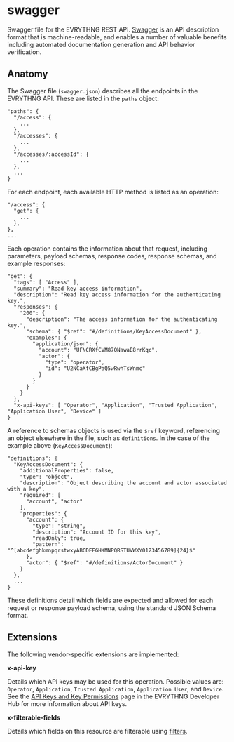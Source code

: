 # swagger

Swagger file for the EVRYTHNG REST API. 
[Swagger](http://swagger.io/specification/) is an API description format that is 
machine-readable, and enables a number of valuable benefits including automated
documentation generation and API behavior verification.


## Anatomy

The Swagger file (`swagger.json`) describes all the endpoints in the EVRYTHNG 
API. These are listed in the `paths` object:

```
"paths": {
  "/access": { 
    ...
  },
  "/accesses": { 
    ...
  },
  "/accesses/:accessId": { 
    ...
  },
  ...
}
```

For each endpoint, each available HTTP method is listed as an operation:

```
"/access": {
  "get": {
    ...
  },
},
...
```

Each operation contains the information about that request, including 
parameters, payload schemas, response codes, response schemas, and example 
responses:

```
"get": {
  "tags": [ "Access" ],
  "summary": "Read key access information",
  "description": "Read key access information for the authenticating key.",
  "responses": {
    "200": {
      "description": "The access information for the authenticating key.",
      "schema": { "$ref": "#/definitions/KeyAccessDocument" },
      "examples": {
        "application/json": {
          "account": "UFNCRXfCVM87QNawaE8rrKqc",
          "actor": {
            "type": "operator",
            "id": "U2NCaXfCBgPaQ5wRwhTsWnmc"
          }
        }
      }
    }
  },
  "x-api-keys": [ "Operator", "Application", "Trusted Application", "Application User", "Device" ]
}
```

A reference to schemas objects is used via the `$ref` keyword, referencing an 
object elsewhere in the file, such as `definitions`. In the case of the example 
above (`KeyAccessDocument`):

```
"definitions": {
  "KeyAccessDocument": {
    "additionalProperties": false,
    "type": "object",
    "description": "Object describing the account and actor associated with a key",
    "required": [
      "account", "actor"
    ],
    "properties": {
      "account": {
        "type": "string",
        "description": "Account ID for this key",
        "readOnly": true,
        "pattern": "^[abcdefghkmnpqrstwxyABCDEFGHKMNPQRSTUVWXY0123456789]{24}$"
      },
      "actor": { "$ref": "#/definitions/ActorDocument" }
    }
  },
  ...
}
```

These definitions detail which fields are expected and allowed for each request 
or response payload schema, using the standard JSON Schema format.


## Extensions

The following vendor-specific extensions are implemented:

**x-api-key**

Details which API keys may be used for this operation. Possible values are: 
`Operator`, `Application`, `Trusted Application`, `Application User`, and 
`Device`. See the 
[API Keys and Key Permissions](https://developers.evrythng.com/docs/api-key-scopes-and-permissions) 
page in the EVRYTHNG Developer Hub for more information about API keys.


**x-filterable-fields**

Details which fields on this resource are filterable using 
[filters](https://developers.evrythng.com/docs/filters).
